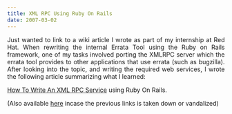 ```yaml
---
title: XML RPC Using Ruby On Rails
date: 2007-03-02
---
```


<p align="justify">Just wanted to link to a wiki article I wrote as part of my internship at Red Hat. When rewriting the internal Errata Tool using the Ruby on Rails framework, one of my tasks involved porting the XMLRPC server which the errata tool provides to other applications that use errata (such as bugzilla). After looking into the topic, and writing the required web services, I wrote the following article summarizing what I learned:

<a href="http://wiki.rubyonrails.com/rails/pages/HowtoWriteAXmlRpcService">How To Write An XML RPC Service</a> using Ruby On Rails.

(Also available <a href="http://www.morsi.org/wiki/index.php/XMLRPC_Using_Ruby_On_Rails">here</a> incase the previous links is taken down or vandalized)
</p>
